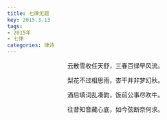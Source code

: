 ```yaml
---
title: 七律无题
key: 2015.3.13
tags: 
- 2015年 
- 七律
categories: 律诗
---
```


<p align="center">云散雪收任天舒，三春百绿早风流。
</p>
<p align="center">梨花不过相思雨，杏干并非梦幻秋。
</p>
<p align="center">酒后填词乱凑韵，饭前公事尽吹牛。
</p>
<p align="center">往昔知音藏心底，如今弦断奈何求。
</p>
